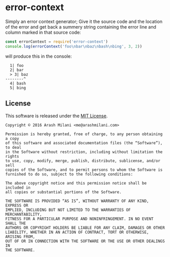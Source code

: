 # error-context

Simply an error context generator; Give it the source code and the location of the error and get back a summery string containing the error line and column marked in that source code:

```javascript
const errorContext = require('error-context')
console.log(errorContext('foo\nbar\nbaz\nbash\nbing', 3, 2))
````

will produce this in the console:

      1| foo
      2| bar
      > 3| baz
    --------^
      4| bash
      5| bing


## License
  This software is released under the [MIT License](http://arashmilani.mit-license.org/).  

    Copyright © 2016 Arash Milani <me@arashmilani.com>

    Permission is hereby granted, free of charge, to any person obtaining a copy
    of this software and associated documentation files (the “Software”), to deal
    in the Software without restriction, including without limitation the rights
    to use, copy, modify, merge, publish, distribute, sublicense, and/or sell
    copies of the Software, and to permit persons to whom the Software is
    furnished to do so, subject to the following conditions:

    The above copyright notice and this permission notice shall be included in
    all copies or substantial portions of the Software.

    THE SOFTWARE IS PROVIDED “AS IS”, WITHOUT WARRANTY OF ANY KIND, EXPRESS OR
    IMPLIED, INCLUDING BUT NOT LIMITED TO THE WARRANTIES OF MERCHANTABILITY,
    FITNESS FOR A PARTICULAR PURPOSE AND NONINFRINGEMENT. IN NO EVENT SHALL THE
    AUTHORS OR COPYRIGHT HOLDERS BE LIABLE FOR ANY CLAIM, DAMAGES OR OTHER
    LIABILITY, WHETHER IN AN ACTION OF CONTRACT, TORT OR OTHERWISE, ARISING FROM,
    OUT OF OR IN CONNECTION WITH THE SOFTWARE OR THE USE OR OTHER DEALINGS IN
    THE SOFTWARE.
